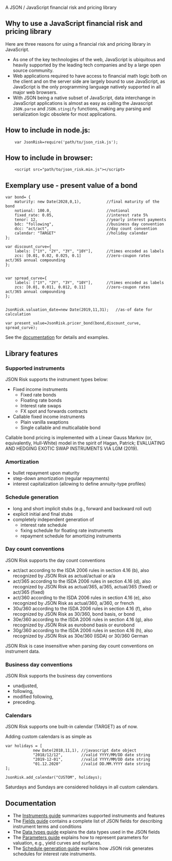 A JSON / JavaScript financial risk and pricing library

## Why to use a JavaScript financial risk and pricing library
Here are three reasons for using a financial risk and pricing library in JavaScript.

 - As one of the key technologies of the web, JavaScript is ubiquitous and heavily supported by the leading tech companies and by a large open source community.
 - Web applications required to have access to financial math logic both on the client and on the server side are largely bound to use JavaScript, as JavaScript is the only programming language natively supported in all major web browsers.
 - With JSON being a native subset of JavaScript, data interchange in JavaScript applications is almost as easy as calling the Javascript `JSON.parse` and `JSON.stingify` functions, making any parsing and serialization logic obsolete for most applications.

## How to include in node.js:

        var JsonRisk=require('path/to/json_risk.js');


## How to include in browser:
 
        <script src="path/to/json_risk.min.js"></script>


## Exemplary use - present value of a bond

	var bond= {
		maturity: new Date(2028,0,1),           //final maturity of the bond
		notional: 100.0,                        //notional
		fixed_rate: 0.05,                       //interest rate 5%
		tenor: 12,                              //yearly interest payments
		bdc: "following",                       //business day convention
		dcc: "act/act",                         //day count convention
		calendar: "TARGET"                      //holiday calendar
	};

	var discount_curve={
		labels: ["1Y", "2Y", "3Y", "10Y"],      //times encoded as labels
		zcs: [0.01, 0.02, 0.025, 0.1]           //zero-coupon rates act/365 annual compounding
	};
		

	var spread_curve={
		labels: ["1Y", "2Y", "3Y", "10Y"],      //times encoded as labels
		zcs: [0.01, 0.011, 0.012, 0.11]         //zero-coupon rates act/365 annual compounding
	};

        
	JsonRisk.valuation_date=new Date(2019,11,31);   //as-of date for calculation

	var present_value=JsonRisk.pricer_bond(bond,discount_curve, spread_curve);

See the [documentation](https://www.jsonrisk.de/01_Documentation.html) for details and examples.

## Library features

### Supported instruments

JSON Risk supports the instrument types below:
 
- Fixed income instruments
  - Fixed rate bonds
  - Floating rate bonds
  - Interest rate swaps
  - FX spot and forwards contracts
- Callable fixed income instruments
  - Plain vanilla swaptions
  - Single callable and multicallable bond

Callable bond pricing is implemented with a Linear Gauss Markov (or, equivalently, Hull-White) model in the spirit of Hagan, Patrick; EVALUATING AND HEDGING EXOTIC SWAP INSTRUMENTS VIA LGM (2019).

### Amortization

- bullet repayment upon maturity
- step-down amortization (regular repayments)
- interest capitalization (allowing to define annuity-type profiles)

### Schedule generation

- long and short implicit stubs (e.g., forward and backward roll out)
- explicit initial and final stubs
- completely independent generation of
  - interest rate schedule
  - fixing schedule for floating rate instruments
  - repayment schedule for amortizing instruments

### Day count conventions

JSON Risk supports the day count conventions

 - act/act according to the ISDA 2006 rules in section 4.16 (b), also recognized by JSON Risk as actual/actual or a/a
 - act/365 according to the ISDA 2006 rules in section 4.16 (d), also recognized by JSON Risk as actual/365, a/365, actual/365 (fixed) or act/365 (fixed)
 - act/360 according to the ISDA 2006 rules in section 4.16 (e), also recognized by JSON Risk as actual/360, a/360, or french
 - 30u/360 according to the ISDA 2006 rules in section 4.16 (f), also recognized by JSON Risk as 30/360, bond basis, or bond
 - 30e/360 according to the ISDA 2006 rules in section 4.16 (g), also recognized by JSON Risk as eurobond basis or eurobond
 - 30g/360 according to the ISDA 2006 rules in section 4.16 (h), also recognized by JSON Risk as 30e/360 (ISDA) or 30/360 German

JSON Risk is case insensitive when parsing day count conventions on instrument data.

### Business day conventions

JSON Risk supports the business day conventions

- unadjusted,
- following,
- modified following,
- preceding.

### Calendars

JSON Risk supports one built-in calendar (TARGET) as of now.

Adding custom calendars is as simple as


	var holidays = [
		        new Date(2018,11,1), //javascript date object
		        "2018/12/12",        //valid YYYY/MM/DD date string
		        "2019-12-01",        //valid YYYY/MM/DD date string
		        "01.12.2020"         //valid DD.MM.YYYY date string
	];

	JsonRisk.add_calendar("CUSTOM", holidays);


Saturdays and Sundays are considered holidays in all custom calendars.

## Documentation

 - The [Instruments guide](https://www.jsonrisk.de/01_Documentation/01_Instruments.html) summarizes supported instruments and features
 - The [Fields guide](https://www.jsonrisk.de/01_Documentation/02_Fields.html) contains a complete list of JSON fields for describing instrument terms and conditions
 - The [Data types guide](https://www.jsonrisk.de/01_Documentation/03_Data_types.html) explains the data types used in the JSON fields
 - The [Parameters guide](https://www.jsonrisk.de/01_Documentation/02_Parameters.html) explains how to represent parameters for valuation, e.g., yield curves and surfaces.
 - The [Schedule generation guide](https://www.jsonrisk.de/01_Documentation/05_Schedule_generation.html) explains how JSON risk generates schedules for interest rate instruments.
